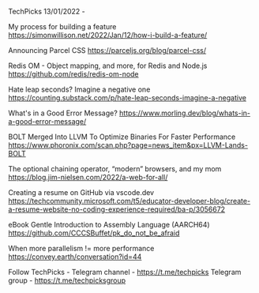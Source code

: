 TechPicks 13/01/2022 -

My process for building a feature
https://simonwillison.net/2022/Jan/12/how-i-build-a-feature/

Announcing Parcel CSS
https://parceljs.org/blog/parcel-css/

Redis OM - Object mapping, and more, for Redis and Node.js
https://github.com/redis/redis-om-node

Hate leap seconds? Imagine a negative one
https://counting.substack.com/p/hate-leap-seconds-imagine-a-negative

What's in a Good Error Message?
https://www.morling.dev/blog/whats-in-a-good-error-message/

BOLT Merged Into LLVM To Optimize Binaries For Faster Performance
https://www.phoronix.com/scan.php?page=news_item&px=LLVM-Lands-BOLT

The optional chaining operator, “modern” browsers, and my mom
https://blog.jim-nielsen.com/2022/a-web-for-all/

Creating a resume on GitHub via vscode.dev
https://techcommunity.microsoft.com/t5/educator-developer-blog/create-a-resume-website-no-coding-experience-required/ba-p/3056672

eBook Gentle Introduction to Assembly Language (AARCH64)
https://github.com/CCCSBuffet/pk_do_not_be_afraid

When more parallelism != more performance
https://convey.earth/conversation?id=44

Follow TechPicks -
Telegram channel - https://t.me/techpicks
Telegram group - https://t.me/techpicksgroup